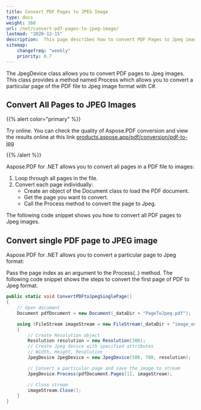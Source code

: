 ```yaml
---
title: Convert PDF Pages to JPEG Image
type: docs
weight: 360
url: /net/convert-pdf-pages-to-jpeg-image/
lastmod: "2020-12-15"
description:  This page describes how to convert PDF Pages to Jpeg image, convert all and single Pages to Jpeg images  with Aspose.PDF for .NET.
sitemap:
    changefreq: "weekly"
    priority: 0.7
---
```


The JpegDevice class allows you to convert PDF pages to Jpeg images. This class provides a method named Process which allows you to convert a particular page of the PDF file to Jpeg image format with C#.

## Convert All Pages to JPEG Images

{{% alert color="primary" %}} 

Try online. You can check the quality of Aspose.PDF conversion and view the results online at this link  [products.aspose.app/pdf/conversion/pdf-to-jpg](https://products.aspose.app/pdf/conversion/pdf-to-jpg)

{{% /alert %}}

Aspose.PDF for .NET allows you to convert all pages in a PDF file to images:

1. Loop through all pages in the file.
1. Convert each page individually:
    - Create an object of the Document class to load the PDF document.
    - Get the page you want to convert.
    - Call the Process method to convert the page to Jpeg.

The following code snippet shows you how to convert all PDF pages to Jpeg images.

## Convert single PDF page to JPEG image

Aspose.PDF for .NET allows you to convert a particular page to Jpeg format:

Pass the page index as an argument to the Process(..) method.
The following code snippet shows the steps to convert the first page of PDF to Jpeg format.

```csharp
public static void ConvertPDFtoJpegSinglePage()
{
    // Open document
    Document pdfDocument = new Document(_dataDir + "PageToJpeg.pdf");

    using (FileStream imageStream = new FileStream(_dataDir + "image_out.Jpeg", FileMode.Create))
    {
        // Create Resolution object
        Resolution resolution = new Resolution(300);
        // Create Jpeg device with specified attributes
        // Width, Height, Resolution
        JpegDevice JpegDevice = new JpegDevice(500, 700, resolution);

        // Convert a particular page and save the image to stream
        JpegDevice.Process(pdfDocument.Pages[1], imageStream);

        // Close stream
        imageStream.Close();
    }
}
```
